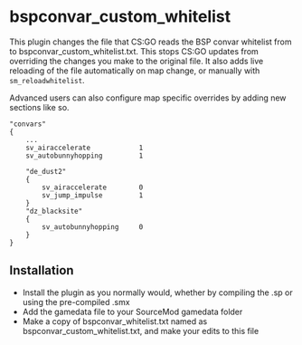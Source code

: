 # bspconvar_custom_whitelist

This plugin changes the file that CS:GO reads the BSP convar whitelist from to bspconvar_custom_whitelist.txt. This stops CS:GO updates from overriding the changes you make to the original file. It also adds live reloading of the file automatically on map change, or manually with `sm_reloadwhitelist`.

Advanced users can also configure map specific overrides by adding new sections like so.
```
"convars"
{
    ...
    sv_airaccelerate            1
    sv_autobunnyhopping         1

    "de_dust2"
    {
        sv_airaccelerate        0
        sv_jump_impulse         1
    }
    "dz_blacksite"
    {
        sv_autobunnyhopping     0
    }
}
```

## Installation

- Install the plugin as you normally would, whether by compiling the .sp or using the pre-compiled .smx
- Add the gamedata file to your SourceMod gamedata folder
- Make a copy of bspconvar_whitelist.txt named as bspconvar_custom_whitelist.txt, and make your edits to this file